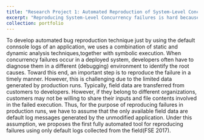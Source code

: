 ```yaml
---
title: "Research Project 1: Automated Reproduction of System-Level Concurrency Bugs by using the default consol logs"
excerpt: "Reproducing System-Level Concurrency failures is hard because (1) concurrency failures at the system level often involve multiple processes or event handlers (e.g., software signals), which cannot be handled by existing tools for reproducing intra-process (thread-level) failures; (2) detailed field data, such as user input, file content and interleaving schedule, may not be available to developers; and (3) the debugging environment may differ from the deployed environment, which further complicates failure reproduction. To address these problems, we develped automated teqniques to reproduce system-level concurrency bugs by using the default console logs of an application"
collection: portfolio
---
```


To develop automated bug reproduction technique just by using the default connsole logs of an application, we uses a combination of static and dynamic analysis techniques,together with symbolic execution. When concurrency failures occur in a deployed system, developers often have to diagnose them in a different (debugging) environment to identify the root causes. Toward this end, an important step is to reproduce the failure in a timely manner. However, this is challenging due to the limited data generated by production runs. Typically, field data are transferred from customers to developers. However, if they belong to different organizations, customers may not be willing to share their inputs and file contents involved in the failed execution. Thus, for the purpose of reproducing failures in production runs, we have to assume that the only available field data are default log messages generated by the unmodified application. Under this assumption, we proposes the first fully automated tool for reproducing failures using only default logs collected from the field(FSE 2017).
